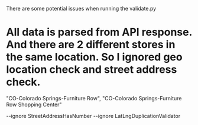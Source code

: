 There are some potential issues when running the validate.py

# All data is parsed from API response. And there are 2 different stores in the same location. So I ignored geo location check and street address check.

"CO-Colorado Springs-Furniture Row", "CO-Colorado Springs-Furniture Row Shopping Center"

--ignore StreetAddressHasNumber --ignore LatLngDuplicationValidator
